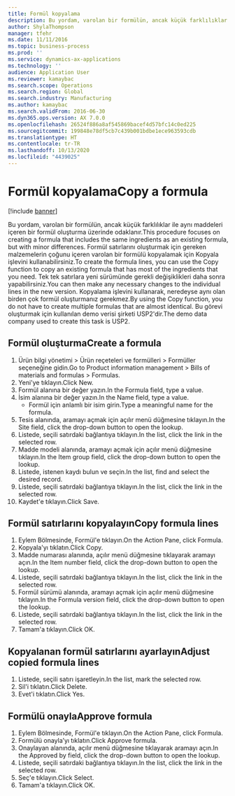 ```yaml
---
title: Formül kopyalama
description: Bu yordam, varolan bir formülün, ancak küçük farklılıklar ile aynı maddeleri içeren bir formül oluşturma üzerinde odaklanır.
author: ShylaThompson
manager: tfehr
ms.date: 11/11/2016
ms.topic: business-process
ms.prod: ''
ms.service: dynamics-ax-applications
ms.technology: ''
audience: Application User
ms.reviewer: kamaybac
ms.search.scope: Operations
ms.search.region: Global
ms.search.industry: Manufacturing
ms.author: kamaybac
ms.search.validFrom: 2016-06-30
ms.dyn365.ops.version: AX 7.0.0
ms.openlocfilehash: 26524f886a8af545869bacef4d57bfc14c0ed225
ms.sourcegitcommit: 199848e78df5cb7c439b001bdbe1ece963593cdb
ms.translationtype: HT
ms.contentlocale: tr-TR
ms.lasthandoff: 10/13/2020
ms.locfileid: "4439025"
---
```

# <a name="copy-a-formula"></a><span data-ttu-id="bde12-103">Formül kopyalama</span><span class="sxs-lookup"><span data-stu-id="bde12-103">Copy a formula</span></span>

[!include [banner](../../includes/banner.md)]

<span data-ttu-id="bde12-104">Bu yordam, varolan bir formülün, ancak küçük farklılıklar ile aynı maddeleri içeren bir formül oluşturma üzerinde odaklanır.</span><span class="sxs-lookup"><span data-stu-id="bde12-104">This procedure focuses on creating a formula that includes the same ingredients as an existing formula, but with minor differences.</span></span> <span data-ttu-id="bde12-105">Formül satırlarını oluşturmak için gereken malzemelerin çoğunu içeren varolan bir formülü kopyalamak için Kopyala işlevini kullanabilirsiniz.</span><span class="sxs-lookup"><span data-stu-id="bde12-105">To create the formula lines, you can use the Copy function to copy an existing formula that has most of the ingredients that you need.</span></span> <span data-ttu-id="bde12-106">Tek tek satırlara yeni sürümünde gerekli değişiklikleri daha sonra yapabilirsiniz.</span><span class="sxs-lookup"><span data-stu-id="bde12-106">You can then make any necessary changes to the individual lines in the new version.</span></span> <span data-ttu-id="bde12-107">Kopyalama işlevini kullanarak, neredeyse aynı olan birden çok formül oluşturmanız gerekmez.</span><span class="sxs-lookup"><span data-stu-id="bde12-107">By using the Copy function, you do not have to create multiple formulas that are almost identical.</span></span> <span data-ttu-id="bde12-108">Bu görevi oluşturmak için kullanılan demo verisi şirketi USP2'dir.</span><span class="sxs-lookup"><span data-stu-id="bde12-108">The demo data company used to create this task is USP2.</span></span>


## <a name="create-a-formula"></a><span data-ttu-id="bde12-109">Formül oluşturma</span><span class="sxs-lookup"><span data-stu-id="bde12-109">Create a formula</span></span>
1. <span data-ttu-id="bde12-110">Ürün bilgi yönetimi > Ürün reçeteleri ve formülleri > Formüller seçeneğine gidin.</span><span class="sxs-lookup"><span data-stu-id="bde12-110">Go to Product information management > Bills of materials and formulas > Formulas.</span></span>
2. <span data-ttu-id="bde12-111">Yeni'ye tıklayın.</span><span class="sxs-lookup"><span data-stu-id="bde12-111">Click New.</span></span>
3. <span data-ttu-id="bde12-112">Formül alanına bir değer yazın.</span><span class="sxs-lookup"><span data-stu-id="bde12-112">In the Formula field, type a value.</span></span>
4. <span data-ttu-id="bde12-113">İsim alanına bir değer yazın.</span><span class="sxs-lookup"><span data-stu-id="bde12-113">In the Name field, type a value.</span></span>
    * <span data-ttu-id="bde12-114">Formül için anlamlı bir isim girin.</span><span class="sxs-lookup"><span data-stu-id="bde12-114">Type a meaningful name for the formula.</span></span>  
5. <span data-ttu-id="bde12-115">Tesis alanında, aramayı açmak için açılır menü düğmesine tıklayın.</span><span class="sxs-lookup"><span data-stu-id="bde12-115">In the Site field, click the drop-down button to open the lookup.</span></span>
6. <span data-ttu-id="bde12-116">Listede, seçili satırdaki bağlantıya tıklayın.</span><span class="sxs-lookup"><span data-stu-id="bde12-116">In the list, click the link in the selected row.</span></span>
7. <span data-ttu-id="bde12-117">Madde modeli alanında, aramayı açmak için açılır menü düğmesine tıklayın.</span><span class="sxs-lookup"><span data-stu-id="bde12-117">In the Item group field, click the drop-down button to open the lookup.</span></span>
8. <span data-ttu-id="bde12-118">Listede, istenen kaydı bulun ve seçin.</span><span class="sxs-lookup"><span data-stu-id="bde12-118">In the list, find and select the desired record.</span></span>
9. <span data-ttu-id="bde12-119">Listede, seçili satırdaki bağlantıya tıklayın.</span><span class="sxs-lookup"><span data-stu-id="bde12-119">In the list, click the link in the selected row.</span></span>
10. <span data-ttu-id="bde12-120">Kaydet'e tıklayın.</span><span class="sxs-lookup"><span data-stu-id="bde12-120">Click Save.</span></span>

## <a name="copy-formula-lines"></a><span data-ttu-id="bde12-121">Formül satırlarını kopyalayın</span><span class="sxs-lookup"><span data-stu-id="bde12-121">Copy formula lines</span></span>
1. <span data-ttu-id="bde12-122">Eylem Bölmesinde, Formül'e tıklayın.</span><span class="sxs-lookup"><span data-stu-id="bde12-122">On the Action Pane, click Formula.</span></span>
2. <span data-ttu-id="bde12-123">Kopyala'yı tıklatın.</span><span class="sxs-lookup"><span data-stu-id="bde12-123">Click Copy.</span></span>
3. <span data-ttu-id="bde12-124">Madde numarası alanında, açılır menü düğmesine tıklayarak aramayı açın.</span><span class="sxs-lookup"><span data-stu-id="bde12-124">In the Item number field, click the drop-down button to open the lookup.</span></span>
4. <span data-ttu-id="bde12-125">Listede, seçili satırdaki bağlantıya tıklayın.</span><span class="sxs-lookup"><span data-stu-id="bde12-125">In the list, click the link in the selected row.</span></span>
5. <span data-ttu-id="bde12-126">Formül sürümü alanında, aramayı açmak için açılır menü düğmesine tıklayın.</span><span class="sxs-lookup"><span data-stu-id="bde12-126">In the Formula version field, click the drop-down button to open the lookup.</span></span>
6. <span data-ttu-id="bde12-127">Listede, seçili satırdaki bağlantıya tıklayın.</span><span class="sxs-lookup"><span data-stu-id="bde12-127">In the list, click the link in the selected row.</span></span>
7. <span data-ttu-id="bde12-128">Tamam'a tıklayın.</span><span class="sxs-lookup"><span data-stu-id="bde12-128">Click OK.</span></span>

## <a name="adjust-copied-formula-lines"></a><span data-ttu-id="bde12-129">Kopyalanan formül satırlarını ayarlayın</span><span class="sxs-lookup"><span data-stu-id="bde12-129">Adjust copied formula lines</span></span>
1. <span data-ttu-id="bde12-130">Listede, seçili satırı işaretleyin.</span><span class="sxs-lookup"><span data-stu-id="bde12-130">In the list, mark the selected row.</span></span>
2. <span data-ttu-id="bde12-131">Sil'i tıklatın.</span><span class="sxs-lookup"><span data-stu-id="bde12-131">Click Delete.</span></span>
3. <span data-ttu-id="bde12-132">Evet'i tıklatın.</span><span class="sxs-lookup"><span data-stu-id="bde12-132">Click Yes.</span></span>

## <a name="approve-formula"></a><span data-ttu-id="bde12-133">Formülü onayla</span><span class="sxs-lookup"><span data-stu-id="bde12-133">Approve formula</span></span>
1. <span data-ttu-id="bde12-134">Eylem Bölmesinde, Formül'e tıklayın.</span><span class="sxs-lookup"><span data-stu-id="bde12-134">On the Action Pane, click Formula.</span></span>
2. <span data-ttu-id="bde12-135">Formülü onayla’yı tıklatın.</span><span class="sxs-lookup"><span data-stu-id="bde12-135">Click Approve formula.</span></span>
3. <span data-ttu-id="bde12-136">Onaylayan alanında, açılır menü düğmesine tıklayarak aramayı açın.</span><span class="sxs-lookup"><span data-stu-id="bde12-136">In the Approved by field, click the drop-down button to open the lookup.</span></span>
4. <span data-ttu-id="bde12-137">Listede, seçili satırdaki bağlantıya tıklayın.</span><span class="sxs-lookup"><span data-stu-id="bde12-137">In the list, click the link in the selected row.</span></span>
5. <span data-ttu-id="bde12-138">Seç'e tıklayın.</span><span class="sxs-lookup"><span data-stu-id="bde12-138">Click Select.</span></span>
6. <span data-ttu-id="bde12-139">Tamam'a tıklayın.</span><span class="sxs-lookup"><span data-stu-id="bde12-139">Click OK.</span></span>


